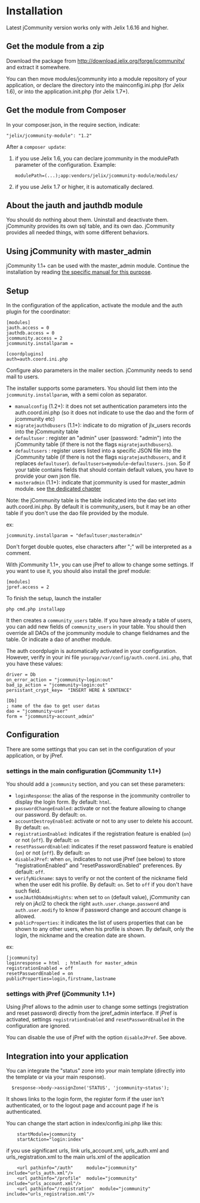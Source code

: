 Installation
============

Latest jCommunity version works only with Jelix 1.6.16 and higher.


Get the module from a zip
-------------------------

Download the package from http://download.jelix.org/forge/jcommunity/
and extract it somewhere.

You can then move modules/jcommunity into a module repository of your application,
or declare the directory into the mainconfig.ini.php (for Jelix 1.6), or into
the application.init.php (for Jelix 1.7+).

Get the module from Composer
----------------------------

In your composer.json, in the require section, indicate:

```
"jelix/jcommunity-module": "1.2"
```

After a `composer update`:

1. if you use Jelix 1.6, you can declare jcommunity in the modulePath
   parameter of the configuration. Example:
    ```
    modulePath=(...);app:vendors/jelix/jcommunity-module/modules/
    ```
2. if you use Jelix 1.7 or higher, it is automatically declared.

About the jauth and jauthdb module
----------------------------------

You should do nothing about them. Uninstall and deactivate them. jCommunity provides its
own sql table, and its own dao. jCommunity provides all needed things, with some different
behaviors.

Using jCommunity with master_admin
----------------------------------

jCommunity 1.1+ can be used with the master_admin module. Continue the
installation by reading [the specific manual for this purpose](https://github.com/jelix/jcommunity-module/wiki/master_admin).

Setup
-----

In the configuration of the application, activate the module and the auth plugin
for the coordinator:

```
[modules]
jauth.access = 0
jauthdb.access = 0
jcommunity.access = 2
jcommunity.installparam =

[coordplugins]
auth=auth.coord.ini.php
```

Configure also parameters in the mailer section. jCommunity needs to send mail to users.

The installer supports some parameters. You should list them into the
`jcommunity.installparam`, with a semi colon as separator.

- `manualconfig` (1.2+): it does not set authentication parameters into the auth.coord.ini.php
  (so it does not indicate to use the dao and the form of jcommunity etc)
- `migratejauthdbusers` (1.1+): indicate to do migration of jlx_users records 
  into the jCommunity table 
- `defaultuser` : register an "admin" user (password: "admin") into the jCommunity table
  (if there is not the flags `migratejauthdbusers`).
- `defaultusers` : register users listed into a specific JSON file into the jCommunity table
  (if there is not the flags `migratejauthdbusers`, and it replaces `defaultuser`). 
  `defaultusers=mymodule~defaultusers.json`. So if your table contains fields
  that should contain default values, you have to provide your own json file.
- `masteradmin` (1.1+): indicate that jcommunity is used for master_admin module.
  see [the dedicated chapter](https://github.com/jelix/jcommunity-module/wiki/master_admin)

Note: the jCommunity table is the table indicated into the dao set into auth.coord.ini.php.
By default it is community_users, but it may be an other table if you don't use
the dao file provided by the module.

ex:

```
jcommunity.installparam = "defaultuser;masteradmin"
```

Don't forget double quotes, else characters after ";" will be interpreted as a comment.

With jCommunity 1.1+, you can use jPref to allow to change some settings. If you
want to use it, you should also install the jpref module:

```
[modules]
jpref.access = 2
```

To finish the setup, launch the installer

```
php cmd.php installapp
```

It then creates a `community_users` table. If you have already a table of users, you can
add new fields of `community_users` in your table. You should then override all DAOs of
the jcommunity module to change fieldnames and the table. Or indicate a dao
of another module.

The auth coordplugin is automatically activated in your configuration. However,
verify in your ini file `yourapp/var/config/auth.coord.ini.php`, that you have these values: 

```
driver = Db
on_error_action = "jcommunity~login:out"
bad_ip_action = "jcommunity~login:out"
persistant_crypt_key=  "INSERT HERE A SENTENCE"

[Db]
; name of the dao to get user datas
dao = "jcommunity~user"
form = "jcommunity~account_admin"
```

Configuration
-------------

There are some settings that you can set in the configuration of your
application, or by jPref.

### settings in the main configuration (jCommunity 1.1+)

You should add a `jcommunity` section, and you can set these parameters:

- `loginResponse`: the alias of the response in the jcommunity controller
  to display the login form. By default: `html`.
- `passwordChangeEnabled`: activate or not the feature allowing to change our password.  By default: `on`.
- `accountDestroyEnabled`: activate or not to any user to delete his account.  By default: `on`.
- `registrationEnabled`: indicates if the registration feature is enabled
  (`on`) or not (`off`). By default: `on`
- `resetPasswordEnabled`: indicates if the reset password feature is enabled
  (`on`) or not (`off`). By default: `on`
- `disableJPref`: when `on`, indicates to not use jPref (see below) to store 
  "registrationEnabled" and "resetPasswordEnabled" preferences. By default: `off`.
- `verifyNickname`: says to verify or not the content of the nickname field
   when the user edit his profile.  By default: `on`. Set to `off` if you don't
   have such field.
- `useJAuthDbAdminRights`: when set to `on` (default value), jCommunity can
   rely on jAcl2 to check the right `auth.user.change.password` and `auth.user.modify` 
   to know if password change and account change is allowed.
- `publicProperties`: it indicates the list of users properties that can be shown
   to any other users, when his profile is shown. By default, only the login,
   the nickname and the creation date are shown.

ex:

```
[jcommunity]
loginresponse = html  ; htmlauth for master_admin
registrationEnabled = off
resetPasswordEnabled = on
publicProperties=login,firstname,lastname
```


### settings with jPref (jCommunity 1.1+)

Using jPref allows to the admin user to change some settings (registration
and reset password) directly from the jpref_admin interface. If jPref is activated,
settings `registrationEnabled` and `resetPasswordEnabled` in the
configuration are ignored.

You can disable the use of jPref with the option `disableJPref`. See above.



Integration into your application
---------------------------------

You can integrate the "status" zone into your main template (directly into the template or
via your main response).

```
  $response->body->assignZone('STATUS', 'jcommunity~status');
```

It shows links to the login form, the register form if the user isn't authenticated, or to
the logout page and account page if he is authenticated.


You can change the start action in index/config.ini.php like this:

```
    startModule=jcommunity
    startAction="login:index"
```


if you use significant urls, link urls_account.xml, urls_auth.xml and
urls_registration.xml to the main urls.xml of the application

```
    <url pathinfo="/auth"     module="jcommunity" include="urls_auth.xml"/>
    <url pathinfo="/profile"  module="jcommunity" include="urls_account.xml"/>
    <url pathinfo="/registration"  module="jcommunity" include="urls_registration.xml"/>
```


